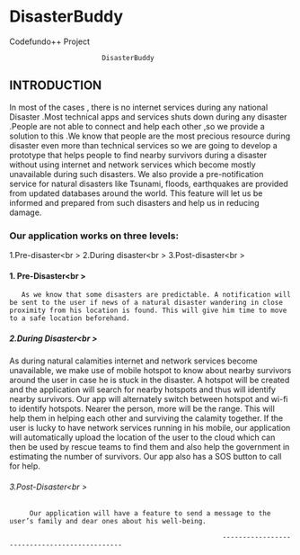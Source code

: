 # DisasterBuddy
Codefundo++ Project




                           DisasterBuddy

## INTRODUCTION
In most of the cases , there is no internet services during any national Disaster .Most technical apps and services shuts down during any disaster .People are not able to connect and help each other ,so we provide a solution to this .We know that people are the most precious resource during disaster even more than technical services so we are going to develop a prototype that helps people  to find nearby survivors during a disaster without using internet and network services which become mostly unavailable during such disasters. We also provide a pre-notification service for natural disasters like Tsunami, floods, earthquakes are provided from updated databases around the world. This feature will let us be informed and prepared from such disasters and help us in reducing damage.

### Our application works on three levels:
1.Pre-disaster<br \>
2.During disaster<br \>
3.Post-disaster<br \>


#### 1.	Pre-Disaster<br \>
       As we know that some disasters are predictable. A notification will be sent to the user if news of a natural disaster wandering in close proximity from his location is found. This will give him time to move to a safe location beforehand.

##### 2.During Disaster<br \>
As during natural calamities internet and network services become unavailable,
we make use of mobile hotspot to know about nearby survivors around the user in case he is stuck in the disaster. A hotspot will be created and the application will search for nearby hotspots and thus will identify nearby survivors. Our app will alternately switch between hotspot and wi-fi to identify hotspots. Nearer the person, more will be the range. This will help them in helping each other and surviving the calamity together. If the user is lucky to have network services running in his mobile, our application will automatically upload the location of the user to the cloud which can then be used by rescue teams to find them and also help the government in estimating the number of survivors. Our app also has a SOS button to call for help.

###### 3.Post-Disaster<br \>
         Our application will have a feature to send a message to the user’s family and dear ones about his well-being.

                                                         --------------------------------------------- 
 

